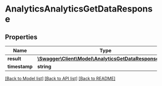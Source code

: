 # AnalyticsAnalyticsGetDataResponse

## Properties
Name | Type | Description | Notes
------------ | ------------- | ------------- | -------------
**result** | [**\Swagger\Client\Model\AnalyticsGetDataResponseResult**](AnalyticsGetDataResponseResult.md) |  | [optional] 
**timestamp** | **string** |  | [optional] 

[[Back to Model list]](../README.md#documentation-for-models) [[Back to API list]](../README.md#documentation-for-api-endpoints) [[Back to README]](../README.md)



